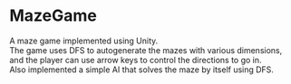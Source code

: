 # MazeGame

A maze game implemented using Unity. </br>
The game uses DFS to autogenerate the mazes with various dimensions, and the player can use arrow keys to control the directions to go in. </br>
Also implemented a simple AI that solves the maze by itself using DFS.
